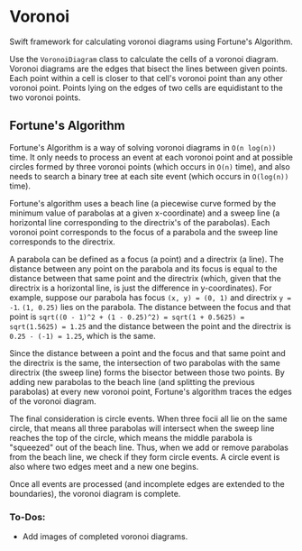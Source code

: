 # Voronoi
Swift framework for calculating voronoi diagrams using Fortune's Algorithm.

Use the ```VoronoiDiagram``` class to calculate the cells of a voronoi diagram. Voronoi diagrams are the edges that bisect
the lines between given points. Each point within a cell is closer to that cell's voronoi point than any other voronoi point.
Points lying on the edges of two cells are equidistant to the two voronoi points.

## Fortune's Algorithm
Fortune's Algorithm is a way of solving voronoi diagrams in ```O(n log(n))``` time. It only needs to process an event at
each voronoi point and at possible circles formed by three voronoi points (which occurs in ```O(n)``` time), and also needs
to search a binary tree at each site event (which occurs in ```O(log(n))``` time).

Fortune's algorithm uses a beach line (a piecewise curve formed by the minimum value of parabolas 
at a given x-coordinate) and a sweep line (a horizontal line corresponding to the directrix's of the parabolas). Each
voronoi point corresponds to the focus of a parabola and the sweep line corresponds to the directrix.

A parabola can be defined as a focus (a point) and a directrix (a line). The distance between any point on the parabola and its
focus is equal to the distance between that same point and the directrix (which, given that the directrix is a horizontal line,
is just the difference in y-coordinates). For example, suppose our parabola has focus
```(x, y) = (0, 1)``` and directrix ```y = -1```. ```(1, 0.25)``` lies on the parabola. The distance between the focus and that
point is ```sqrt((0 - 1)^2 + (1 - 0.25)^2) = sqrt(1 + 0.5625) = sqrt(1.5625) = 1.25``` and the distance between the point
and the directrix is ```0.25 - (-1) = 1.25```, which is the same.

Since the distance between a point and the focus and that same point and the directrix is the same, the intersection of
two parabolas with the same directrix (the sweep line) forms the bisector between those two points. By adding new parabolas
to the beach line (and splitting the previous parabolas) at every new voronoi point, Fortune's algorithm traces the edges
of the voronoi diagram.

The final consideration is circle events. When three focii all lie on the same circle, that means all three parabolas will
intersect when the sweep line reaches the top of the circle, which means the middle parabola is "squeezed" out of the beach
line. Thus, when we add or remove parabolas from the beach line, we check if they form circle events. A circle event is also
where two edges meet and a new one begins.

Once all events are processed (and incomplete edges are extended to the boundaries), the voronoi diagram is complete.

### To-Dos:
* Add images of completed voronoi diagrams.

